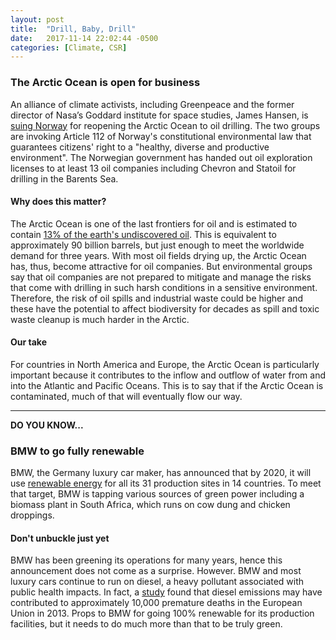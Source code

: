 ```yaml
---
layout: post
title:  "Drill, Baby, Drill"
date:   2017-11-14 22:02:44 -0500
categories: [Climate, CSR]
---
```


### The Arctic Ocean is open for business

An alliance of climate activists, including Greenpeace and the former director of Nasa’s Goddard institute for space studies, James Hansen, is [suing Norway](https://www.theguardian.com/environment/2016/oct/18/norway-faces-climate-lawsuit-over-oil-exploration-plans) for reopening the Arctic Ocean to oil drilling. The two groups are invoking Article 112 of Norway's constitutional environmental law that guarantees citizens' right to a "healthy, diverse and productive environment". The Norwegian government has handed out oil exploration licenses to at least 13 oil companies including Chevron and Statoil for drilling in the Barents Sea.

#### Why does this matter?

The Arctic Ocean is one of the last frontiers for oil and is estimated to contain [13% of the earth's undiscovered oil](http://www.greenpeace.org/international/en/campaigns/climate-change/arctic-impacts/The-dangers-of-Arctic-oil/). This is equivalent to approximately 90 billion barrels, but just enough to meet the worldwide demand for three years. With most oil fields drying up, the Arctic Ocean has, thus, become attractive for oil companies. But environmental groups say that oil companies are not prepared to mitigate and manage the risks that come with drilling in such harsh conditions in a sensitive environment. Therefore, the risk of oil spills and industrial waste could be higher and these have the potential to affect biodiversity for decades as spill and toxic waste cleanup is much harder in the Arctic.

#### Our take

For countries in North America and Europe, the Arctic Ocean is particularly important because it contributes to the inflow and outflow of water from and into the Atlantic and Pacific Oceans. This is to say that if the Arctic Ocean is contaminated, much of that will eventually flow our way.

* * *

**DO YOU KNOW...**

### BMW to go fully renewable

BMW, the Germany luxury car maker, has announced that by 2020, it will use [renewable energy](https://www.bloomberg.com/news/articles/2017-11-14/bmw-dumps-coal-for-cow-pies-in-pledge-for-100-renewable-power) for all its 31 production sites in 14 countries. To meet that target, BMW is tapping various sources of green power including a biomass plant in South Africa, which runs on cow dung and chicken droppings.

#### Don't unbuckle just yet

BMW has been greening its operations for many years, hence this announcement does not come as a surprise. However. BMW and most luxury cars continue to run on diesel, a heavy pollutant associated with public health impacts. In fact, a [study](http://pure.iiasa.ac.at/14823/) found that diesel emissions may have contributed to approximately 10,000 premature deaths in the European Union in 2013. Props to BMW for going 100% renewable for its production facilities, but it needs to do much more than that to be truly green.
